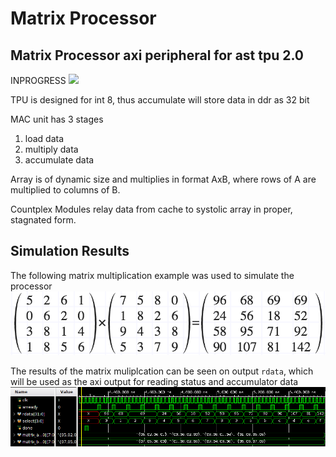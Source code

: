 # Matrix Processor
## Matrix Processor axi peripheral for ast tpu 2.0

INPROGRESS ![](https://us-central1-progress-markdown.cloudfunctions.net/progress/100)

TPU is designed for int 8, thus accumulate will store data in ddr as 32 bit

MAC unit has 3 stages
1. load data
2. multiply data
3. accumulate data

Array is of dynamic size and multiplies in format AxB, where rows of A are multiplied to columns of B.

Countplex Modules relay data from cache to systolic array in proper, stagnated form.

## Simulation Results

The following matrix multiplication example was used to simulate the processor
![alt text](https://github.com/atondwalkar/matrix_processor/blob/master/images/multiplication_example.png?raw=true)

The results of the matrix muliplcation can be seen on output ```rdata```, which will be used as the axi output for reading status and accumulator data
![alt text](https://github.com/atondwalkar/matrix_processor/blob/master/images/mxu_simulation.png?raw=true)

